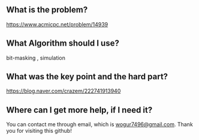 ## What is the problem?

<https://www.acmicpc.net/problem/14939>

## What Algorithm should I use?

bit-masking , simulation

## What was the key point and the hard part?

https://blog.naver.com/crazem/222741913940

## Where can I get more help, if I need it?

You can contact me through email, which is wogur7496@gmail.com.
Thank you for visiting this github!

